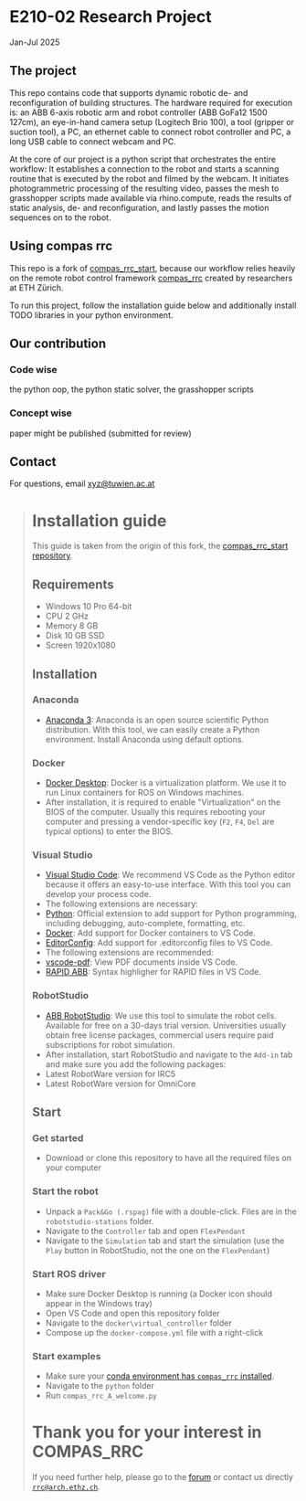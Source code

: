 # E210-02 Research Project
Jan-Jul 2025

## The project
This repo contains code that supports dynamic robotic de- and reconfiguration of building structures.
The hardware required for execution is: an ABB 6-axis robotic arm and robot controller (ABB GoFa12 1500 127cm), an eye-in-hand camera setup (Logitech Brio 100), a tool (gripper or suction tool), a PC, an ethernet cable to connect robot controller and PC, a long USB cable to connect webcam and PC.

At the core of our project is a python script that orchestrates the entire workflow: It establishes a connection to the robot and starts a scanning routine that is executed by the robot and filmed by the webcam. It initiates photogrammetric processing of the resulting video, passes the mesh to grasshopper scripts made available via rhino.compute, reads the results of static analysis, de- and reconfiguration, and lastly passes the motion sequences on to the robot.

## Using compas rrc
This repo is a fork of [compas_rrc_start](https://github.com/compas-rrc/compas_rrc_start), because our workflow relies heavily on the remote robot control framework [compas_rrc](https://github.com/compas-rrc/compas_rrc) created by researchers at ETH Zürich.

To run this project, follow the installation guide below and additionally install TODO libraries in your python environment.

## Our contribution

### Code wise
the python oop, the python static solver, the grasshopper scripts

### Concept wise
paper might be published (submitted for review)

## Contact
For questions, email xyz@tuwien.ac.at


># Installation guide
>
>This guide is taken from the origin of this fork, the [compas_rrc_start repository](https://github.com/compas-rrc/compas_rrc_start).
>
>## Requirements
>
>* Windows 10 Pro 64-bit
>* CPU 2 GHz
>* Memory 8 GB
>* Disk 10 GB SSD
>* Screen 1920x1080
>
>## Installation
>
>### Anaconda
>
>* [Anaconda 3](https://www.anaconda.com/products/individual#Downloads): Anaconda is an open source scientific Python distribution. With this tool, we can easily create a Python environment. Install Anaconda using default options.
>
>### Docker
>* [Docker Desktop](https://www.docker.com/products/docker-desktop): Docker is a virtualization platform. We use it to run Linux containers for ROS on Windows machines. 
>* After installation, it is required to enable "Virtualization" on the BIOS of the computer. Usually this requires rebooting your computer and pressing a vendor-specific key (`F2`, `F4`, `Del` are typical options) to enter the BIOS.
>
>### Visual Studio
>
>* [Visual Studio Code](https://code.visualstudio.com/): We recommend VS Code as the Python editor because it offers an easy-to-use interface. With this tool you can develop your process code. 
>* The following extensions are necessary:
>  * [Python](https://marketplace.visualstudio.com/items?itemName=ms-python.python): Official extension to add support for Python programming, including debugging, auto-complete, formatting, etc.
>  * [Docker](https://marketplace.visualstudio.com/items?itemName=ms-azuretools.vscode-docker): Add support for Docker containers to VS Code.
>  * [EditorConfig](https://marketplace.visualstudio.com/items?itemName=EditorConfig.EditorConfig): Add support for .editorconfig files to VS Code.
>* The following extensions are recommended:
>  * [vscode-pdf](https://marketplace.visualstudio.com/items?itemName=tomoki1207.pdf): View PDF documents inside VS Code.
>  * [RAPID ABB](https://marketplace.visualstudio.com/items?itemName=abed.vscode-rapid): Syntax highligher for RAPID files in VS Code.
>
>### RobotStudio
>
>* [ABB RobotStudio](https://new.abb.com/products/robotics/robotstudio): We use this tool to simulate the robot cells. Available for free on a 30-days trial version. Universities usually obtain free license packages, commercial users require paid subscriptions for robot simulation.
>* After installation, start RobotStudio and navigate to the `Add-in` tab and make sure you add the following packages:
>  * Latest RobotWare version for IRC5
>  * Latest RobotWare version for OmniCore
>
>## Start
>
>### Get started
>
>* Download or clone this repository to have all the required files on your computer
>
>### Start the robot
>
>* Unpack a `Pack&Go (.rspag)` file with a double-click. Files are in the `robotstudio-stations` folder.
>* Navigate to the `Controller` tab and open `FlexPendant`
>* Navigate to the `Simulation` tab and start the simulation (use the `Play` button in RobotStudio, not the one on the `FlexPendant`)
>
>### Start ROS driver
>
>* Make sure Docker Desktop is running (a Docker icon should appear in the Windows tray)
>* Open VS Code and open this repository folder
>* Navigate to the `docker\virtual_controller` folder
>* Compose up the `docker-compose.yml` file with a right-click
>
>### Start examples
>
>* Make sure your [conda environment has `compas_rrc` installed](https://github.com/compas-rrc/compas_rrc#installation).
>* Navigate to the `python` folder
>* Run `compas_rrc_A_welcome.py`
>
># Thank you for your interest in COMPAS_RRC
>
> If you need further help, please go to the [forum](https://forum.compas-framework.org/c/compas-rrc) or contact us directly [`rrc@arch.ethz.ch`](mailto:rrc@arch.ethz.ch).
 
